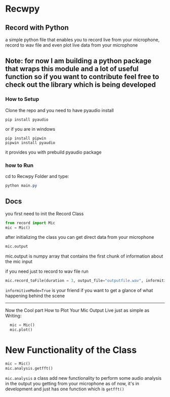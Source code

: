 # Recwpy

## Record with Python 
a simple python file that enables you to record live from your microphone, record to wav file 
and even plot live data from your microphone
## **Note**: for now I am building a python package that wraps this module and a lot of useful function so if you want to contribute feel free to check out the library which is being developed

### How to Setup
Clone the repo and you need to have pyaudio install
```
pip install pyaudio
```
or if you are in windows 
```Shell
pip install pipwin
pipwin install pyaudio
```
it provides you with prebuild pyaudio package

### how to Run
 cd to Recwpy Folder and type:
 ```PowerShell
 python main.py
 ```

## Docs

you first need to init the Record Class
```python
from record import Mic
mic = Mic()
```
after initializing the class you can get direct data from your microphone
```python
mic.output
```
mic.output is numpy array that contains the first chunk of information about the mic input

if you need just to record to wav file run

```python
mic.record_toFile(duration = 3, output_file="outputfile.wav", informitiveMode=True, stop_stream=True)
```
`informitiveMode=True`
is your friend if you want to get a glance of what happening behind the scene

<hr>

Now the Cool part How to Plot Your Mic Output Live just as simple as Writing:
```python
  mic = Mic()
  mic.plot()
```

# New Functionality of the Class

```python
mic = Mic() 
mic.analysis.getfft()
```
`mic.analysis` a class add new functionality to perform some audio analysis in the output you getting from your microphone
as of now, it's in development and just has one function which is `getfft()`

